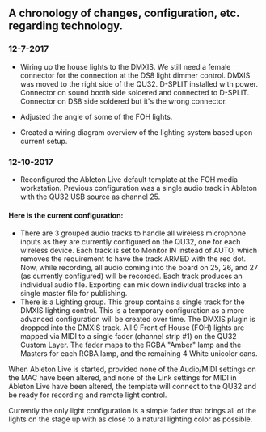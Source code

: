 ## A chronology of changes, configuration, etc. regarding technology.

### 12-7-2017

- Wiring up the house lights to the DMXIS.  We still need a female connector for the connection at the DS8 light dimmer control.  DMXIS was moved to the right side of the QU32.  D-SPLIT installed with power.  Connector on sound booth side soldered and connected to D-SPLIT.  Connector on DS8 side soldered but it's the wrong connector.

- Adjusted the angle of some of the FOH lights.

- Created a wiring diagram overview of the lighting system based upon current setup.

### 12-10-2017

- Reconfigured the Ableton Live default template at the FOH media workstation.  Previous configuration was a single audio track in Ableton with the QU32 USB source as channel 25.

#### Here is the current configuration:

- There are 3 grouped audio tracks to handle all wireless microphone inputs as they are currently configured on the QU32, one for each wireless device.  Each track is set to Monitor IN instead of AUTO, which removes the requirement to have the track ARMED with the red dot.  Now, while recording, all audio coming into the board on 25, 26, and 27 (as currently configured) will be recorded.  Each track produces an individual audio file.  Exporting can mix down individual tracks into a single master file for publishing.
- There is a Lighting group.  This group contains a single track for the DMXIS lighting control.  This is a temporary configuration as a more advanced configuration will be created over time.  The DMXIS plugin is dropped into the DMXIS track.  All 9 Front of House (FOH) lights are mapped via MIDI to a single fader (channel strip #1) on the QU32 Custom Layer.  The fader maps to the RGBA "Amber" lamp and the Masters for each RGBA lamp, and the remaining 4 White unicolor cans.

When Ableton Live is started, provided none of the Audio/MIDI settings on the MAC have been altered, and none of the Link settings for MIDI in Ableton Live have been altered, the template will connect to the QU32 and be ready for recording and remote light control.

Currently the only light configuration is a simple fader that brings all of the lights on the stage up with as close to a natural lighting color as possible.